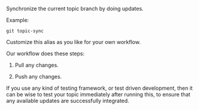 Synchronize the current topic branch by doing updates.

Example:

```shell
git topic-sync
```

Customize this alias as you like for your own workflow.

Our workflow does these steps:

  1. Pull any changes.

  2. Push any changes.

If you use any kind of testing framework, or test driven development,
then it can be wise to test your topic immediately after running this,
to ensure that any available updates are successfully integrated.
